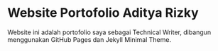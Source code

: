 # Website Portofolio Aditya Rizky

Website ini adalah portofolio saya sebagai Technical Writer, dibangun menggunakan GitHub Pages dan Jekyll Minimal Theme.
